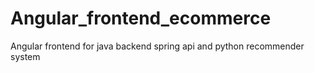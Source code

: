 # Angular_frontend_ecommerce
Angular frontend for java backend spring api and python recommender system 
